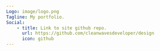 ```yaml
---
Logo: image/logo.png
Tagline: My portfolio.
Social:
    - title: Link to site github repo.
      url: https://github.com/cleanwavesdeveloper/design
      icon: github
---
```

